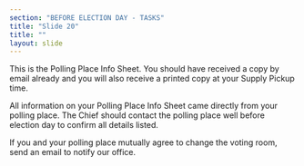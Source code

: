 ```yaml
---
section: "BEFORE ELECTION DAY - TASKS"
title: "Slide 20"
title: ""
layout: slide
---
```


This is the Polling Place Info Sheet. You should have received a copy by email already and you will also receive a printed copy at your Supply Pickup time.

All information on your Polling Place Info Sheet came directly from your polling place. The Chief should contact the polling place well before election day to confirm all details listed.

If you and your polling place mutually agree to change the voting room, send an email to notify our office.




